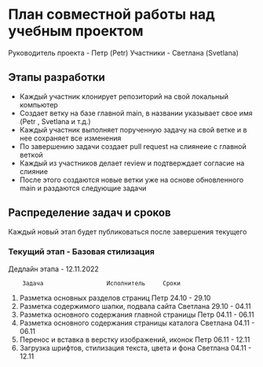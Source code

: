 # План совместной работы над учебным проектом
Руководитель проекта - Петр (Petr)
Участники - Светлана (Svetlana)

## Этапы разработки
* Каждый участник клонирует репозиторий на свой локальный компьютер
* Создает ветку на базе главной main, в названии указывает свое имя (Petr ,  Svetlana и т.д.)
* Каждый участник выполняет порученную задачу на свой ветке и в нее сохраняет все изменения
* По завершению задачи создает pull request на слиянеие с главной веткой 
* Каждый из участников делает review и подтверждает согласие на слияние
* После этого создаются новые ветки уже на основе обновленного main и раздаются следующие задачи

## Распределение задач и сроков 
Каждый новый этап будет публиковаться после завершения текущего

### Текущий этап - Базовая стилизация
Дедлайн этапа - 12.11.2022

		Задача					Исполнитель		Сроки
1. Разметка основных разделов страниц 			Петр			24.10 - 29.10
2. Разметка содержимого шапки, подвала сайта 		Светлана		29.10 - 04.11
3. Разметка основного содержания главной страницы	Петр			04.11 - 06.11
4. Разметка основного содержания страницы каталога	Светлана		04.11 - 06.11
5. Перенос и вставка в верстку изображений, иконок	Петр			06.11 - 12.11
6. Загрузка шрифтов, стилизация текста, цвета и фона 	Светлана		04.11 - 12.11

